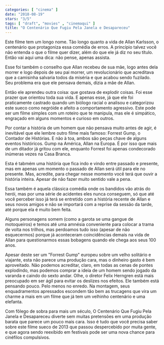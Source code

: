 ```yaml
---
categories: [ "cinema" ]
date: "2018-08-19"
stars: "3/5"
tags: [ "draft", "movies" , "cinemaqui" ]
title: "O Centenário Que Fugiu Pela Janela e Desapareceu"
---
```

Este filme tem um longo nome. Tão longo quanto a vida de Allan Karlsson,
o centenário que protagoniza essa comédia de erros. A princípio talvez
você não entenda o que o filme quer dizer, além do que ele já diz
no seu título. Então vai aqui uma dica: não pense, apenas assista.

Esse foi também o conselho que Allan recebeu de sua mãe, logo antes
dela morrer e logo depois de seu pai morrer, um revolucionário que
acreditava que a camisinha salvaria todos da miséria e que acabou sendo
fuzilado. Seu problema era que ele pensava demais, dizia a mãe de Allan.

Então ele aprendeu outra coisa: que gostava de explodir coisas. Foi
esse prazer que orientou toda sua vida. E apenas esse, já que ele foi
praticamente castrado quando um biólogo racial o analisou e categorizou
este sueco como negróide e afeito a comportamento agressivo. Este
pode ser um filme simples com um roteiro que te manipula, mas ele é
simpático, engraçado em alguns momentos e curioso em outros.

Por contar a história de um homem que não pensava muito antes de agir,
é inevitável que ele lembre outro filme mais famoso: Forrest Gump,
o Contador de Histórias. E não à toa, ambos são peças chave de
alguns eventos históricos. Gump na América, Allan na Europa. É por
isso que mais de um ditador já gritou com ele, enquanto Forrest foi
apenas condecorado inúmeras vezes na Casa Branca.

Esta é tabmém uma história que fica indo e vindo entre passado e
presente, mas em apenas um momento o passado de Allan será útil para
ele no presente. Mas, acredite, para chegar nesse momento você terá
que ouvir a história inteira. Apesar de não fazer muito sentido vale
a pena.

Essa também é aquela clássica comédia onde os bandidos vão atrás
do herói, mas por uma série de acidentes eles nunca conseguem, só
que até você perceber isso já terá se entretido com a história
recente de Allan e seus novos amigos e não se importará com a reprise
da sessão da tarde, até porque ela é muito bem feita.

Alguns personagens somem (como a garota se uma gangue de motoqueiros)
e temos até uma amnésia conveniente para colocar a trama de volta nos
trilhos, mas perdoamos tudo isso (apesar de não esquecermos) porque já
aconteceram coincidências demais na vida de Allan para questionarmos
essas bobagens quando ele chega aos seus 100 anos.

Apesar deste ser um "Forrest Gump" europeu sobre um velho solitário
e viajante, esta não parece uma produção cara, mas o dinheiro gasto
é bem aproveitado. Não podemos acreditar, claro, em todas as cenas de
pontes explodindo, mas podemos comprar a ideia de um homem sendo jogado
da varanda e caindo do sexto andar. Olhe, o diretor Felix Herngren está
mais preocupado em ser ágil para evitar os deslizes nos efeitos. Ele
também está pensando pouco. Pelo menos no enredo. Na montagem, seus
enquadramentos apressados escondem tão bem as trucagens que vira um
charme a mais em um filme que já tem um velhinho centenário e uma
elefanta.

Com fôlego de sobra para mais um século, O Centenário Que Fugiu Pela
Janela e Desapareceu diverte sem muitas pretensões em uma produção
barata que parece um pouco mais cara. Isso é tudo que você precisa saber
sobre este filme sueco de 2013 que passou despercebido por muita gente,
e que agora sendo reexibido em festivais pode ser uma nova chance para
cinéfilos compulsivos.
